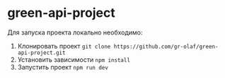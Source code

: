 # green-api-project
Для запуска проекта локально необходимо:
1. Клонировать проект `git clone https://github.com/gr-olaf/green-api-project.git`
2. Установить зависимости `npm install`
3. Запустить проект `npm run dev`
